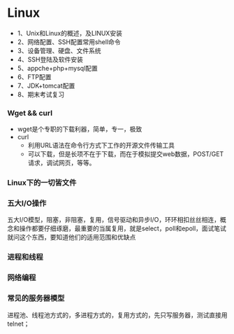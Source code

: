 # Linux #

- 1、Unix和Linux的概述，及LINUX安装
- 2、网络配置、SSH配置常用shell命令
- 3、设备管理、硬盘、文件系统
- 4、SSH登陆及软件安装
- 5、appche+php+mysql配置
- 6、FTP配置
- 7、JDK+tomcat配置
- 8、期末考试复习


### Wget && curl ###

- wget是个专职的下载利器，简单，专一，极致
- curl
	- 利用URL语法在命令行方式下工作的开源文件传输工具
	- 可以下载，但是长项不在于下载，而在于模拟提交web数据，POST/GET请求，调试网页，等等。


### Linux下的一切皆文件 ###

### 五大I/O操作 ###
五大I/O模型，阻塞，非阻塞，复用，信号驱动和异步I/O，环环相扣丝丝相连，概念和操作都要仔细琢磨，最重要的当属复用，就是select，poll和epoll，面试笔试就问这个东西，要知道他们的适用范围和优缺点

### 进程和线程 ###
### 网络编程 ###
### 常见的服务器模型 ###
进程池、线程池方式的，多进程方式的，复用方式的，先只写服务器，测试直接用telnet；